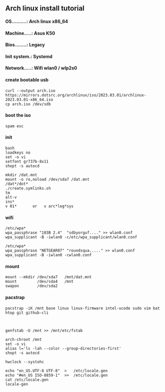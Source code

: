 ## Arch linux install tutorial

#### OS..........: Arch linux x86_64
#### Machine.....: Asus K50
#### Bios........: Legacy
#### Init system.: Systemd
#### Network.....: Wifi wlan0 / wlp2s0


#### create bootable usb

    curl --output arch.iso https://mirrors.dotsrc.org/archlinux/iso/2023.03.01/archlinux-2023.03.01-x86_64.iso
    cp arch.iso /dev/sdb



#### boot the iso

    spam esc



#### init<!--{{{-->

    bash 
    loadkeys no
    set -o vi
    setfont gr737b-8x11
    shopt -s autocd

    mkdir /dat.mnt
    mount -o ro,noload /dev/sda7 /dat.mnt
    /dat*/dot*
    ./create.symlinks.sh
    tm
    alt-v
    ins*
    v 01*       or   v arc*leg*sys
<!--}}}-->



#### wifi

    /etc/wpa*
    wpa_passphrase "103B 2.4"  "sdbyorguf...." >> wlan0.conf
    wpa_supplicant -B -iwlan0 -c/etc/wpa_supplicant/wlan0.conf

    /etc/wpa*
    wpa_passphrase "NETGEAR87" "roundsqua....." >> wlan0.conf
    wpa_supplicant -B -iwlan0 -cwlan0.conf



#### mount

    mount --mkdir /dev/sda7   /mnt/dat.mnt
    mount         /dev/sda4   /mnt
    swapon        /dev/sda2



#### pacstrap

    pacstrap -iK /mnt base linux linux-firmware intel-ucode sudo vim bat htop git github-cli 



    genfstab -U /mnt >> /mnt/etc/fstab

    arch-chroot /mnt
    set -o vi
    alias l='ls -lah --color --group-directories-first'
    shopt -s autocd

    hwclock --systohc

    echo "en_US.UTF-8 UTF-8"  >   /etc/locale.gen
    echo "#en_US ISO-8859-1"  >>  /etc/locale.gen
    cat /etc/locale.gen
    locale-gen
    
  
